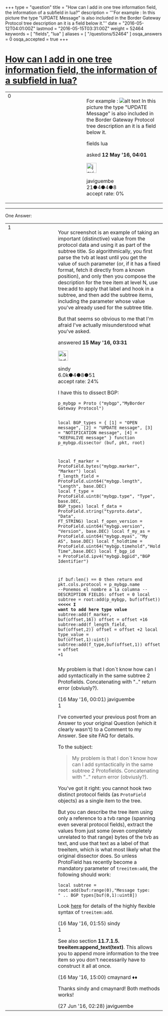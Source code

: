 +++
type = "question"
title = "How can I add in one tree information field, the information of a subfield in lua?"
description = '''For example :  In this picture the type &quot;UPDATE Message&quot; is also included in the Border Gateway Protocol tree description an it is a field below it.'''
date = "2016-05-12T04:01:00Z"
lastmod = "2016-05-15T03:31:00Z"
weight = 52464
keywords = [ "fields", "lua" ]
aliases = [ "/questions/52464" ]
osqa_answers = 0
osqa_accepted = true
+++

<div class="headNormal">

# [How can I add in one tree information field, the information of a subfield in lua?](/questions/52464/how-can-i-add-in-one-tree-information-field-the-information-of-a-subfield-in-lua)

</div>

<div id="main-body">

<div id="askform">

<table id="question-table" style="width:100%;"><colgroup><col style="width: 50%" /><col style="width: 50%" /></colgroup><tbody><tr class="odd"><td style="width: 30px; vertical-align: top"><div class="vote-buttons"><div id="post-52464-score" class="post-score" title="current number of votes">0</div><div id="favorite-count" class="favorite-count"></div></div></td><td><div id="item-right"><div class="question-body"><p>For example : <img src="https://osqa-ask.wireshark.org/upfiles/1_riVIoEb.png" alt="alt text" /> In this picture the type "UPDATE Message" is also included in the Border Gateway Protocol tree description an it is a field below it.</p></div><div id="question-tags" class="tags-container tags">fields lua</div><div id="question-controls" class="post-controls"></div><div class="post-update-info-container"><div class="post-update-info post-update-info-user"><p>asked <strong>12 May '16, 04:01</strong></p><img src="https://secure.gravatar.com/avatar/0164b3a0b6fca8e2931eb42defb1ebfa?s=32&amp;d=identicon&amp;r=g" class="gravatar" width="32" height="32" alt="javiguembe&#39;s gravatar image" /><p>javiguembe<br />
<span class="score" title="21 reputation points">21</span><span title="4 badges"><span class="badge1">●</span><span class="badgecount">4</span></span><span title="4 badges"><span class="silver">●</span><span class="badgecount">4</span></span><span title="8 badges"><span class="bronze">●</span><span class="badgecount">8</span></span><br />
<span class="accept_rate" title="Rate of the user&#39;s accepted answers">accept rate:</span> <span title="javiguembe has no accepted answers">0%</span></p></img></div></div><div id="comments-container-52464" class="comments-container"></div><div id="comment-tools-52464" class="comment-tools"></div><div class="clear"></div><div id="comment-52464-form-container" class="comment-form-container"></div><div class="clear"></div></div></td></tr></tbody></table>

------------------------------------------------------------------------

<div class="tabBar">

<span id="sort-top"></span>

<div class="headQuestions">

One Answer:

</div>

</div>

<span id="52587"></span>

<div id="answer-container-52587" class="answer accepted-answer">

<table style="width:100%;"><colgroup><col style="width: 50%" /><col style="width: 50%" /></colgroup><tbody><tr class="odd"><td style="width: 30px; vertical-align: top"><div class="vote-buttons"><div id="post-52587-score" class="post-score" title="current number of votes">1</div></div></td><td><div class="item-right"><div class="answer-body"><p>Your screenshot is an example of taking an important (distinctive) value from the protocol data and using it as part of the subtree title. So algorithmically, you first parse the tvb at least until you get the value of such parameter (or, if it has a fixed format, fetch it directly from a known position), and only then you compose the description for the tree item at level N, use tree:add to apply that label and hook in a subtree, and then add the subtree items, including the parameter whose value you've already used for the subtree title.</p><p>But that seems so obvious to me that I'm afraid I've actually misunderstood what you've asked.</p></div><div class="answer-controls post-controls"></div><div class="post-update-info-container"><div class="post-update-info post-update-info-user"><p>answered <strong>15 May '16, 03:31</strong></p><img src="https://secure.gravatar.com/avatar/00fc6e2633725bd871ff636f0175eabc?s=32&amp;d=identicon&amp;r=g" class="gravatar" width="32" height="32" alt="sindy&#39;s gravatar image" /><p>sindy<br />
<span class="score" title="6049 reputation points"><span>6.0k</span></span><span title="4 badges"><span class="badge1">●</span><span class="badgecount">4</span></span><span title="8 badges"><span class="silver">●</span><span class="badgecount">8</span></span><span title="51 badges"><span class="bronze">●</span><span class="badgecount">51</span></span><br />
<span class="accept_rate" title="Rate of the user&#39;s accepted answers">accept rate:</span> <span title="sindy has 110 accepted answers">24%</span></p></div></div><div id="comments-container-52587" class="comments-container"><span id="52607"></span><div id="comment-52607" class="comment"><div id="post-52607-score" class="comment-score"></div><div class="comment-text"><p>I have this to dissect BGP:</p><pre><code>p_mybgp = Proto (&quot;mybgp&quot;,&quot;MyBorder Gateway Protocol&quot;)

local BGP_types = {
  [1] = &quot;OPEN message&quot;,
  [2] = &quot;UPDATE message&quot;,
  [3] = &quot;NOTIFICATION message&quot;,
  [4] = &quot;KEEPALIVE message&quot;
}
function p_mybgp.dissector (buf, pkt, root)

local f_marker = ProtoField.bytes(&quot;mybgp.marker&quot;, &quot;Marker&quot;)
local f_length_field = ProtoField.uint64(&quot;mybgp.length&quot;, &quot;Length&quot;, base.DEC)
local f_type = ProtoField.uint8(&quot;mybgp.type&quot;, &quot;Type&quot;, base.DEC, BGP_types)
local f_data = ProtoField.string(&quot;typroto.data&quot;, &quot;Data&quot;, FT_STRING)
local f_open_version = ProtoField.uint64(&quot;mybgp.version&quot;, &quot;Version&quot;, base.DEC)
local f_my_as = ProtoField.uint64(&quot;mybgp.myas&quot;, &quot;My AS&quot;, base.DEC)
local f_holdtime = ProtoField.uint64(&quot;mybgp.timehold&quot;,&quot;Hold Time&quot;,base.DEC)
local f_bgp_id = ProtoField.ipv4(&quot;mybgp.bgpid&quot;,&quot;BGP Identifier&quot;)

  if buf:len() == 0 then return end
  pkt.cols.protocol = p_mybgp.name --Ponemos el nombre a la columna
   --DESCRIPTION FIELDS:
  offset = 0
  local subtree = root:add(p_mybgp, buf(offset)) **&lt;&lt;&lt;&lt;&lt; I want to add here type value**
  subtree:add(f_marker, buf(offset,16))
  offset = offset +16
  subtree:add(f_length_field, buf(offset,2))
  offset = offset +2
  local type_value  = buf(offset,1):uint()
  subtree:add(f_type,buf(offset,1))
  offset = offset +1</code></pre><p>My problem is that I don´t know how can I add syntactically in the same subtree 2 Protofields. Concatenating with ".." return error (obviusly?).</p></div><div id="comment-52607-info" class="comment-info"><span class="comment-age">(16 May '16, 00:01)</span> javiguembe</div></div><span id="52610"></span><div id="comment-52610" class="comment"><div id="post-52610-score" class="comment-score">1</div><div class="comment-text"><p>I've converted your previous post from an Answer to your original Question (which it clearly wasn't) to a Comment to my Answer. See site FAQ for details.</p><p>To the subject:</p><blockquote><p>My problem is that I don´t know how can I add syntactically in the same subtree 2 Protofields. Concatenating with ".." return error (obviusly?).</p></blockquote><p>You've got it right: you cannot hook two distinct protocol fields (as <code>ProtoField</code> objects) as a single item to the tree.</p><p>But you can describe the tree item using only a reference to a tvb range (spanning even several protocol fields), extract the values from just some (even completely unrelated to that range) bytes of the tvb as text, and use that text as a label of that treeitem, which is what most likely what the original dissector does. So unless ProtoField has recently become a mandatory parameter of <code>treeitem:add</code>, the following should work:</p><pre><code>local subtree = root:add(buf:range(0),&quot;Message type: &quot; .. BGP_types[buf(0,1):uint8])</code></pre><p>Look <a href="https://www.wireshark.org/docs/wsdg_html_chunked/lua_module_Tree.html">here</a> for details of the highly flexible syntax of <code>treeitem:add</code>.</p></div><div id="comment-52610-info" class="comment-info"><span class="comment-age">(16 May '16, 01:55)</span> sindy</div></div><span id="52654"></span><div id="comment-52654" class="comment"><div id="post-52654-score" class="comment-score">1</div><div class="comment-text"><p>See also section <strong>11.7.1.5. treeitem:append_text(text)</strong>. This allows you to append more information to the tree item so you don't necessarily have to construct it all at once.</p></div><div id="comment-52654-info" class="comment-info"><span class="comment-age">(16 May '16, 15:00)</span> cmaynard ♦♦</div></div><span id="53666"></span><div id="comment-53666" class="comment"><div id="post-53666-score" class="comment-score"></div><div class="comment-text"><p>Thanks sindy and cmaynard! Both methods works!</p></div><div id="comment-53666-info" class="comment-info"><span class="comment-age">(27 Jun '16, 02:28)</span> javiguembe</div></div></div><div id="comment-tools-52587" class="comment-tools"></div><div class="clear"></div><div id="comment-52587-form-container" class="comment-form-container"></div><div class="clear"></div></div></td></tr></tbody></table>

</div>

<div class="paginator-container-left">

</div>

</div>

</div>

